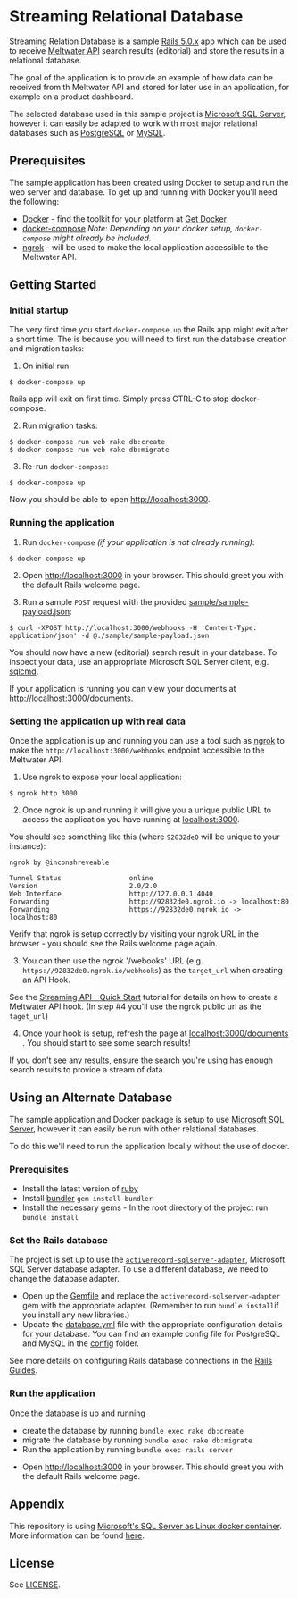 # Streaming Relational Database

Streaming Relation Database is a sample [Rails 5.0.x][rails-5.0.x] app which can be used to receive [Meltwater API][meltwater-api-docs] search results (editorial) and store the results in a relational database.

The goal of the application is to provide an example of how data can be received from th Meltwater API and stored for later use in an application, for example on a product dashboard.

The selected database used in this sample project is [Microsoft SQL Server][mssql-server-official], however it can easily be adapted to work with most major relational databases such as [PostgreSQL][postgre-sql] or [MySQL][my-sql].


## Prerequisites

The sample application has been created using Docker to setup and run the web server and database. To get up and running with Docker you'll need the following:

- [Docker][docker-official] - find the toolkit for your platform at [Get Docker][get-docker]
- [docker-compose][docker-compose-official] _Note: Depending on your docker setup, `docker-compose` might already be included._
- [ngrok][ngrok] - will be used to make the local application accessible to the Meltwater API.


## Getting Started

### Initial startup

The very first time you start `docker-compose up` the Rails app might exit after a short time. The is because you will need to first run the database creation and migration tasks:

1. On initial run:

```shell
$ docker-compose up
```

Rails app will exit on first time. Simply press CTRL-C to stop docker-compose.

2. Run migration tasks:

```shell
$ docker-compose run web rake db:create
$ docker-compose run web rake db:migrate
```

3. Re-run `docker-compose`:

```shell
$ docker-compose up
```

Now you should be able to open [http://localhost:3000][rails-local].

### Running the application

1. Run `docker-compose` _(if your application is not already running)_:

```shell
$ docker-compose up
```

2. Open [http://localhost:3000][rails-local] in your browser. This should greet you with the default Rails welcome page.

3. Run a sample `POST` request with the provided [sample/sample-payload.json][sample-payload]:

```shell
$ curl -XPOST http://localhost:3000/webhooks -H 'Content-Type: application/json' -d @./sample/sample-payload.json
```

You should now have a new (editorial) search result in your database. To inspect your data, use an appropriate Microsoft SQL Server client, e.g. [sqlcmd][sqlcmd].

If your application is running you can view your documents at [http://localhost:3000/documents][localhost-documents-list].

### Setting the application up with real data

Once the application is up and running you can use a tool such as [ngrok][ngrok] to make the `http://localhost:3000/webhooks` endpoint accessible to the Meltwater API.

1. Use ngrok to expose your local application:

```shell
$ ngrok http 3000
```

2. Once ngrok is up and running it will give you a unique public URL to access the application you have running at [localhost:3000][rails-local].

You should see something like this (where `92832de0` will be unique to your instance):

```shell
ngrok by @inconshreveable

Tunnel Status                 online
Version                       2.0/2.0
Web Interface                 http://127.0.0.1:4040
Forwarding                    http://92832de0.ngrok.io -> localhost:80
Forwarding                    https://92832de0.ngrok.io -> localhost:80
```

Verify that ngrok is setup correctly by visiting your ngrok URL in the browser - you should see the Rails welcome page again.

3. You can then use the ngrok '/webooks' URL (e.g. `https://92832de0.ngrok.io/webhooks`) as the `target_url` when creating an API Hook.

See the [Streaming API - Quick Start][streaming-quick-start] tutorial for details on how to create a Meltwater API hook. (In step #4 you'll use the ngrok public url as the `taget_url`)

4. Once your hook is setup, refresh the page at [localhost:3000/documents][localhost-documents-list] . You should start to see some search results!

If you don't see any results, ensure the search you're using has enough search results to provide a stream of data.

## Using an Alternate Database

The sample application and Docker package is setup to use [Microsoft SQL Server][mssql-server-official], however it can easily be run with other relational databases.

To do this we'll need to run the application locally without the use of docker.

### Prerequisites

- Install the latest version of [ruby][ruby]
- Install [bundler][bundler] `gem install bundler`
- Install the necessary gems - In the root directory of the project run `bundle install`

### Set the Rails database

The project is set up to use the [`activerecord-sqlserver-adapter`][activerecord-sqlserver-adapter], Microsoft SQL Server database adapter. To use a different database, we need to change the database adapter.

- Open up the [Gemfile][gemfile] and replace the `activerecord-sqlserver-adapter` gem with the appropriate adapter. (Remember to run `bundle install`if you install any new libraries.)
- Update the [database.yml][database.yml] file with the appropriate configuration details for your database. You can find an example config file for PostgreSQL and MySQL in the [config][config] folder.

See more details on configuring Rails database connections in the [Rails Guides][rails-connection-preference].

### Run the application

Once the database is up and running

- create the database by running `bundle exec rake db:create`
- migrate the database by running `bundle exec rake db:migrate`
- Run the application by running `bundle exec rails server`
* Open [http://localhost:3000][rails-local] in your browser. This should greet you with the default Rails welcome page.

## Appendix

This repository is using [Microsoft's SQL Server as Linux docker container][mssql-server-linux-docker]. More information can be found [here][mssql-server-linux-docker].

## License

See [LICENSE](LICENSE).

[meltwater-api-docs]: https://developer.meltwater.com/
[rails-5.0.x]: http://guides.rubyonrails.org/5_0_release_notes.html
[postgre-sql]: https://www.postgresql.org/
[my-sql]: https://www.mysql.com
[docker-official]: https://www.docker.com/
[get-docker]: https://www.docker.com/get-docker
[docker-compose-official]: https://docs.docker.com/compose/
[mssql-server-official]: https://www.microsoft.com/en-us/sql-server/
[sqlcmd]: https://docs.microsoft.com/en-us/sql/linux/sql-server-linux-connect-and-query-sqlcmd
[mssql-server-linux-docker]: https://docs.microsoft.com/en-us/sql/linux/sql-server-linux-setup-docker
[sample-payload]: ./sample/sample-payload.json
[rails-local]: http://localhost:3000
[localhost-documents-list]: http://localhost:3000/documents
[ngrok]: https://ngrok.com/
[streaming-quick-start]: https://developer.meltwater.com/tutorials/streaming-quick-start
[ruby]: https://www.ruby-lang.org/en/
[bundler]: http://bundler.io/
[gemfile]: https://github.com/meltwater/streaming-relational-database/blob/master/Gemfile
[rails-connection-preference]: http://guides.rubyonrails.org/configuring.html#connection-preference
[database.yml]: https://github.com/meltwater/streaming-relational-database/blob/master/config/database.yml
[config]: https://github.com/meltwater/streaming-relational-database/blob/master/config/
[activerecord-sqlserver-adapter]: https://github.com/rails-sqlserver/activerecord-sqlserver-adapter
